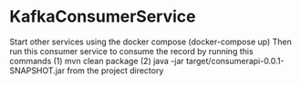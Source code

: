 # KafkaConsumerService
Start other services using the docker compose (docker-compose up)
Then run this consumer service to consume the record by running this commands
(1) mvn clean package 
(2) java -jar target/consumerapi-0.0.1-SNAPSHOT.jar from the project directory


